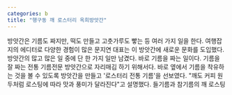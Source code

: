 ```yaml
---
categories: b
title: "행구동 깨 로스터리 옥희방앗간"
---
```

방앗간은 기름도 짜지만, 떡도 만들고 고춧가루도 빻는 등 여러 가지 일을 한다. 여행잡지의 에디터로 다양한 경험이 많은 문지연 대표는 이 방앗간에 새로운 문화를 도입했다. 방앗간의 많고 많은 일 중에 단 한 가지 일만 남겼다. 바로 기름을 짜는 일이다. 기름을 잘 짜는 전통 기름전문 방앗간으로 자리매김 하기 위해서다. 바로 옆에서 기름을 착유하는 것을 볼 수 있도록 방앗간을 만들고 &#39;로스터리 전통 기름&#39;을 선보였다. "깨도 커피 원두처럼 로스팅에 따라 맛과 풍미가 달라진다"고 설명했다. 들기름과 참기름의 깨 로스팅